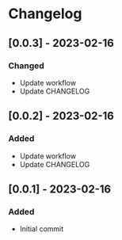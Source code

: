 # Changelog

## [0.0.3] - 2023-02-16
### Changed

- Update workflow
- Update CHANGELOG

## [0.0.2] - 2023-02-16
### Added

- Update workflow
- Update CHANGELOG

## [0.0.1] - 2023-02-16
### Added

- Initial commit